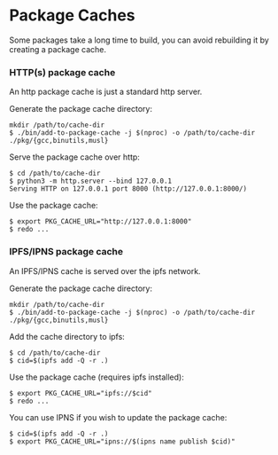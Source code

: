 # Package Caches

Some packages take a long time to build, you can avoid rebuilding it by creating a package cache.

### HTTP(s) package cache

An http package cache is just a standard http server.

Generate the package cache directory:

```
mkdir /path/to/cache-dir
$ ./bin/add-to-package-cache -j $(nproc) -o /path/to/cache-dir ./pkg/{gcc,binutils,musl}
```

Serve the package cache over http:

```
$ cd /path/to/cache-dir
$ python3 -m http.server --bind 127.0.0.1
Serving HTTP on 127.0.0.1 port 8000 (http://127.0.0.1:8000/)
```

Use the package cache:

```
$ export PKG_CACHE_URL="http://127.0.0.1:8000"
$ redo ...
```

### IPFS/IPNS package cache

An IPFS/IPNS cache is served over the ipfs network.

Generate the package cache directory:

```
mkdir /path/to/cache-dir
$ ./bin/add-to-package-cache -j $(nproc) -o /path/to/cache-dir ./pkg/{gcc,binutils,musl}
```

Add the cache directory to ipfs:

```
$ cd /path/to/cache-dir
$ cid=$(ipfs add -Q -r .)
```

Use the package cache (requires ipfs installed):

```
$ export PKG_CACHE_URL="ipfs://$cid"
$ redo ...
```

You can use IPNS if you wish to update the package cache:

```
$ cid=$(ipfs add -Q -r .)
$ export PKG_CACHE_URL="ipns://$(ipns name publish $cid)"
```
